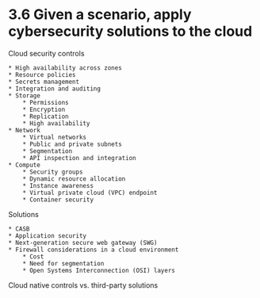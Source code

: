 # 3.6 Given a scenario, apply cybersecurity solutions to the cloud

Cloud security controls

    * High availability across zones
    * Resource policies
    * Secrets management
    * Integration and auditing
    * Storage
        * Permissions
        * Encryption
        * Replication
        * High availability
    * Network
        * Virtual networks
        * Public and private subnets
        * Segmentation
        * API inspection and integration
    * Compute
        * Security groups
        * Dynamic resource allocation
        * Instance awareness
        * Virtual private cloud (VPC) endpoint
        * Container security

Solutions

    * CASB
    * Application security
    * Next-generation secure web gateway (SWG)
    * Firewall considerations in a cloud environment
        * Cost
        * Need for segmentation
        * Open Systems Interconnection (OSI) layers

Cloud native controls vs. third-party solutions